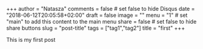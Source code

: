 +++
author = "Natasza"
comments = false	# set false to hide Disqus
date = "2018-06-12T20:05:58+02:00"
draft = false
image = ""
menu = "1"		# set "main" to add this content to the main menu
share = false	# set false to hide share buttons
slug = "post-title"
tags = ["tag1","tag2"]
title = "first"
+++


This is my first post
